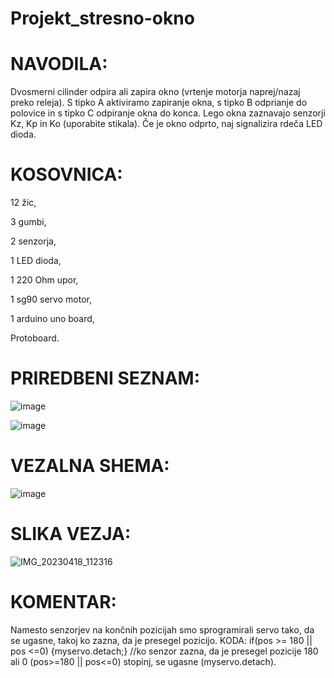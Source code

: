 # Projekt_stresno-okno
# NAVODILA:

Dvosmerni cilinder odpira ali zapira okno (vrtenje motorja naprej/nazaj preko releja). S tipko A aktiviramo zapiranje okna, s tipko B odprianje do polovice in s tipko C odpiranje okna do konca. Lego okna zaznavajo senzorji Kz, Kp in Ko (uporabite stikala). Če je okno odprto, naj signalizira rdeča LED dioda.
# KOSOVNICA:
12 žic,

3 gumbi,

2 senzorja,

1 LED dioda,

1 220 Ohm upor,

1 sg90 servo motor,

1 arduino uno board,

Protoboard.
# PRIREDBENI SEZNAM:
![image](https://user-images.githubusercontent.com/129844167/230311931-388d5784-e2d7-4cf7-9032-3447032cc622.png)
 
![image](https://user-images.githubusercontent.com/129844167/230312338-d018f66d-73a8-4b0f-a936-e57fb9c45219.png)

# VEZALNA SHEMA:
![image](https://user-images.githubusercontent.com/129844167/231115529-f162a9d5-ba3b-42ba-994d-88188da2cecd.png)

# SLIKA VEZJA:
![IMG_20230418_112316](https://user-images.githubusercontent.com/129844167/232735480-6970f4a9-55a3-47ba-bd8f-20295241d0e0.jpg)

# KOMENTAR:
Namesto senzorjev na končnih pozicijah smo sprogramirali servo tako, da se ugasne, takoj ko zazna, da je presegel pozicijo. KODA:  if(pos >= 180 || pos <=0) {myservo.detach;}
//ko senzor zazna, da je presegel pozicije 180 ali 0 (pos>=180 || pos<=0) stopinj, se ugasne (myservo.detach).

